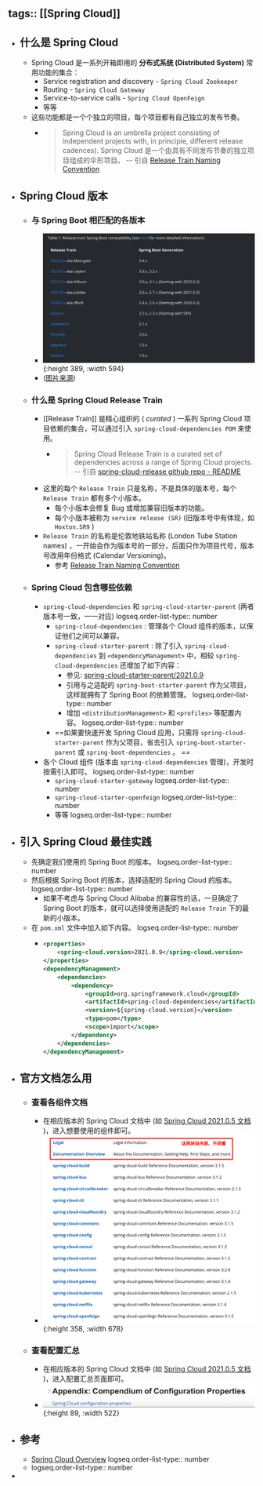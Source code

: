 tags:: [[Spring Cloud]]
---

- ##  什么是 Spring Cloud
	- Spring Cloud 是一系列开箱即用的 **分布式系统 (Distributed System)** 常用功能的集合：
		- Service registration and discovery  - `Spring Cloud Zookeeper`
		- Routing - `Spring Cloud Gateway`
		- Service-to-service calls  - `Spring Cloud OpenFeign`
		- 等等
	- 这些功能都是一个个独立的项目，每个项目都有自己独立的发布节奏。
		- > Spring Cloud is an umbrella project consisting of independent projects with, in principle, different release cadences).
		  Spring Cloud 是一个由具有不同发布节奏的独立项目组成的伞形项目。
		  -- 引自 [Release Train Naming Convention](https://github.com/spring-cloud/spring-cloud-release/wiki/Release-Train-Naming-Convention)
- ## Spring Cloud 版本
	- ### 与 Spring Boot 相匹配的各版本
		- ![image.png](../assets/image_1736598229229_0.png){:height 389, :width 594}
		- ([图片来源](https://spring.io/projects/spring-cloud))
	- ### 什么是 Spring Cloud Release Train
		- [[Release Train]] 是精心组织的 ( *curated* ) 一系列 Spring Cloud 项目依赖的集合，可以通过引入 `spring-cloud-dependencies POM` 来使用。
			- > Spring Cloud Release Train is a curated set of dependencies across a range of Spring Cloud projects. 
			  -- 引自 [spring-cloud-release github repo - README](https://github.com/spring-cloud/spring-cloud-release)
		- 这里的每个 `Release Train` 只是名称，不是具体的版本号，每个 `Release Train` 都有多个小版本。
			- 每个小版本会修复 Bug 或增加兼容旧版本的功能。
			- 每个小版本被称为 `service release (SR)` (旧版本号中有体现，如 `Hoxton.SR9` )
		- `Release Train` 的名称是伦敦地铁站名称 (London Tube Station names) ，一开始会作为版本号的一部分，后面只作为项目代号，版本号改用年份格式 (Calendar Versioning)。
			- 参考  [Release Train Naming Convention](https://github.com/spring-cloud/spring-cloud-release/wiki/Release-Train-Naming-Convention)
	- ### Spring Cloud 包含哪些依赖
		- `spring-cloud-dependencies` 和 `spring-cloud-starter-parent` (两者版本号一致，一一对应)
		  logseq.order-list-type:: number
			- `spring-cloud-dependencies` : 管理各个 Cloud 组件的版本，以保证他们之间可以兼容。
			- `spring-cloud-starter-parent` : 除了引入 `spring-cloud-dependencies` 到 `<dependencyManagement>` 中，相较 `spring-cloud-dependencies`  还增加了如下内容：
				- 参见: [spring-cloud-starter-parent/2021.0.9](https://search.maven.org/artifact/org.springframework.cloud/spring-cloud-starter-parent/2021.0.9/pom)
				- 引用与之适配的 `spring-boot-starter-parent` 作为父项目，这样就拥有了 Spring Boot 的依赖管理。
				  logseq.order-list-type:: number
				- 增加 `<distributionManagement>` 和 `<profiles>` 等配置内容。
				  logseq.order-list-type:: number
			- ==如果要快速开发 Spring  Cloud 应用，只需将 `spring-cloud-starter-parent` 作为父项目，省去引入 `spring-boot-starter-parent` 或 `spring-boot-dependencies` 。 ==
		- 各个 Cloud 组件 (版本由 `spring-cloud-dependencies` 管理)，开发时按需引入即可。
		  logseq.order-list-type:: number
			- `spring-cloud-starter-gateway`
			  logseq.order-list-type:: number
			- `spring-cloud-starter-openfeign`
			  logseq.order-list-type:: number
			- 等等
			  logseq.order-list-type:: number
- ## 引入 Spring Cloud 最佳实践
	- 先确定我们使用的 Spring Boot 的版本。
	  logseq.order-list-type:: number
	- 然后根据 Spring Boot  的版本，选择适配的 Spring Cloud 的版本。
	  logseq.order-list-type:: number
		- 如果不考虑与  Spring Cloud Alibaba 的兼容性的话，一旦确定了 Spring Boot 的版本，就可以选择使用适配的 `Release Train` 下的最新的小版本。
	- 在 `pom.xml` 文件中加入如下内容。
	  logseq.order-list-type:: number
		- ``` xml
		  <properties>
		      <spring-cloud.version>2021.0.9</spring-cloud.version>
		  </properties>
		  <dependencyManagement>
		      <dependencies>
		          <dependency>
		              <groupId>org.springframework.cloud</groupId>
		              <artifactId>spring-cloud-dependencies</artifactId>
		              <version>${spring-cloud.version}</version>
		              <type>pom</type>
		              <scope>import</scope>
		          </dependency>
		      </dependencies>
		  </dependencyManagement>
		  ```
- ## 官方文档怎么用
	- ### 查看各组件文档
		- 在相应版本的 Spring Cloud 文档中 (如 [Spring Cloud 2021.0.5 文档](https://docs.spring.io/spring-cloud/docs/2021.0.5/reference/html/) )，进入想要使用的组件即可。
		- ![image.png](../assets/image_1736607187995_0.png){:height 358, :width 678}
	- ### 查看配置汇总
		- 在相应版本的 Spring Cloud 文档中 (如 [Spring Cloud 2021.0.5 文档](https://docs.spring.io/spring-cloud/docs/2021.0.5/reference/html/) )，进入配置汇总页面即可。
		- ![image.png](../assets/image_1736607266945_0.png){:height 89, :width 522}
- ## 参考
	- [Spring Cloud Overview](https://spring.io/projects/spring-cloud)
	  logseq.order-list-type:: number
	- logseq.order-list-type:: number
-